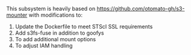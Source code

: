 This subsystem is heavily based on https://github.com/otomato-gh/s3-mounter
with modifications to:

1. Update the Dockerfile to meet STScI SSL requirements
2. Add s3fs-fuse in addition to goofys
3. To add additional mount options
4. To adjust IAM handling


